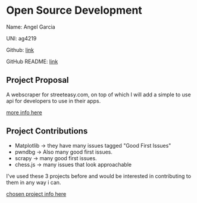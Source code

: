 # Open Source Development

Name: Angel Garcia

UNI: ag4219

Github: [link](https://github.com/angarc)

GitHub README: [link](https://github.com/angarc/angarc/blob/main/README.md)

## Project Proposal

A webscraper for streeteasy.com, on top of which I will add a simple to use
api for developers to use in their apps.

[more info here](../projects/python/streeteasy-scraper.md)

## Project Contributions

- Matplotlib -> they have many issues tagged "Good First Issues"
- pwndbg -> Also many good first issues.
- scrapy -> many good first issues.
- chess.js -> many issues that look approachable

I've used these 3 projects before and would be interested in contributing to them in any way i can.

[chosen project info here](../projects/javascript/chessjs.md)
